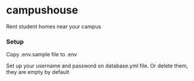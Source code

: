 # campushouse
Rent student homes near your campus

### Setup

Copy .env.sample file to .env

Set up your username and password on database.yml file. Or delete them, they are empty by default

